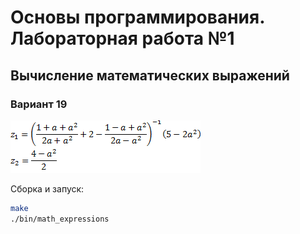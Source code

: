 # Основы программирования. Лабораторная работа №1

## Вычисление математических выражений

### Вариант 19

![task](assets/task.png)

Сборка и запуск:

```bash
make
./bin/math_expressions
```
